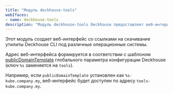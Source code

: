 ```yaml
---
title: "Модуль deckhouse-tools"
webIfaces:
- name: deckhouse-tools
description: "Модуль deckhouse-tools Deckhouse предоставляет веб-интерфейс в кластере для скачивания утилит Deckhouse (Deckhouse CLI)"
---
```


Этот модуль создает веб-интерфейс со ссылками на скачивание утилиты Deckhouse CLI под различные операционные системы.

Адрес веб-интерфейса формируется в соответствии с шаблоном [publicDomainTemplate](../../deckhouse-configure-global.html#parameters-modules-publicdomaintemplate) глобального параметра конфигурации Deckhouse (ключ `%s` заменяется на `tools`).

Например, если `publicDomainTemplate` установлен как `%s-kube.company.my`, веб-интерфейс будет доступен по адресу `tools-kube.company.my`.
